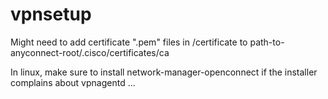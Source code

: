 # vpnsetup

Might need to add certificate ".pem" files in /certificate to path-to-anyconnect-root/.cisco/certificates/ca

In linux, make sure to install network-manager-openconnect if the installer complains about vpnagentd ...

